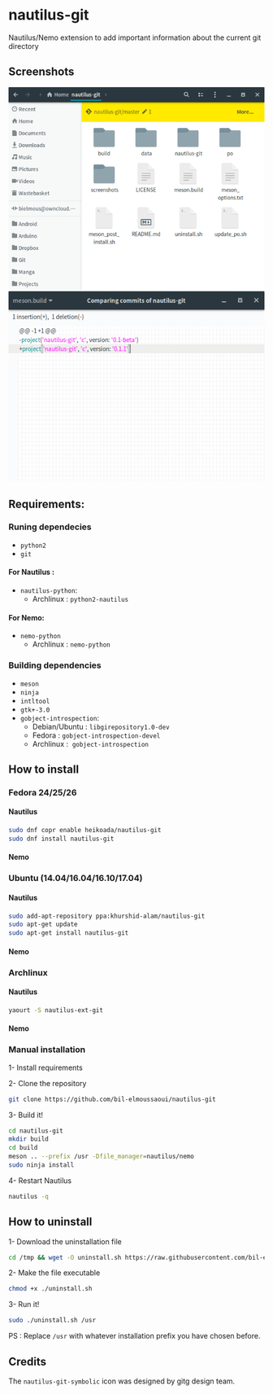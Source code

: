 # nautilus-git

Nautilus/Nemo extension to add important information about the current git directory

## Screenshots

<div align="center"><img src="screenshots/screenshot1.png" alt="Preview" /></div>

<div align="center"><img src="screenshots/screenshot2.png" alt="Preview" /></div>



## Requirements:

### Runing dependecies

- `python2`
- `git`

#### For Nautilus :

- `nautilus-python`:
  - Archlinux : `python2-nautilus`

#### For Nemo:

- `nemo-python`
  - Archlinux : `nemo-python`



### Building dependencies

- `meson`
- `ninja`
- `intltool`
- `gtk+-3.0`
- `gobject-introspection`:
  - Debian/Ubuntu : `libgirepository1.0-dev`
  - Fedora : `gobject-introspection-devel`
  - Archlinux :  `gobject-introspection`

## How to install

### Fedora 24/25/26

#### Nautilus
```bash
sudo dnf copr enable heikoada/nautilus-git
sudo dnf install nautilus-git
```

#### Nemo

### Ubuntu (14.04/16.04/16.10/17.04)

#### Nautilus

```bash
sudo add-apt-repository ppa:khurshid-alam/nautilus-git
sudo apt-get update
sudo apt-get install nautilus-git
```

#### Nemo


### Archlinux

#### Nautilus
```bash
yaourt -S nautilus-ext-git
```

#### Nemo


### Manual installation

1- Install requirements

2- Clone the repository

```bash
git clone https://github.com/bil-elmoussaoui/nautilus-git
```

3- Build it!

```bash
cd nautilus-git
mkdir build
cd build
meson .. --prefix /usr -Dfile_manager=nautilus/nemo
sudo ninja install
```


4- Restart Nautilus

```bash
nautilus -q
```

## How to uninstall

1- Download the uninstallation file

```bash
cd /tmp && wget -O uninstall.sh https://raw.githubusercontent.com/bil-elmoussaoui/nautilus-git/master/uninstall.sh
```

2- Make the file executable

```bash
chmod +x ./uninstall.sh
```

3- Run it!

```bash
sudo ./uninstall.sh /usr
```

PS : Replace `/usr` with whatever installation prefix you have chosen before.

## Credits

The `nautilus-git-symbolic` icon was designed by gitg design team.
